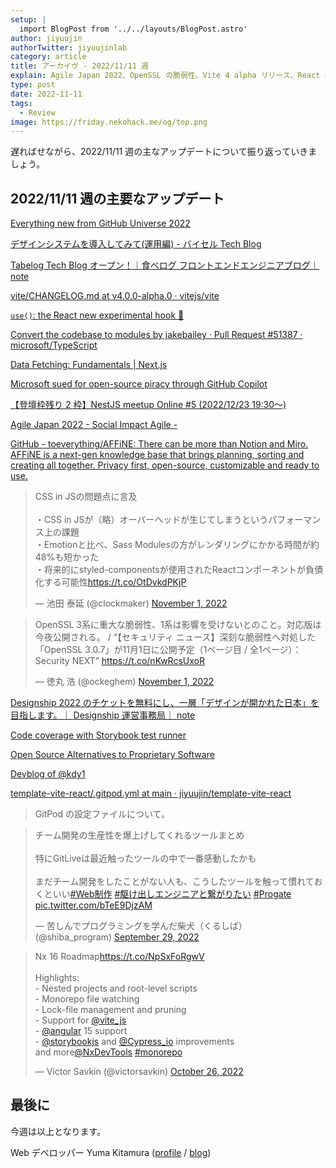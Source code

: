 ```yaml
---
setup: |
  import BlogPost from '../../layouts/BlogPost.astro'
author: jiyuujin
authorTwitter: jiyuujinlab
category: article
title: アーカイヴ - 2022/11/11 週
explain: Agile Japan 2022、OpenSSL の脆弱性、Vite 4 alpha リリース、React の新しいフック use()、
type: post
date: 2022-11-11
tags:
  - Review
image: https://friday.nekohack.me/og/top.png
---
```


遅ればせながら、2022/11/11 週の主なアップデートについて振り返っていきましょう。

## 2022/11/11 週の主要なアップデート

[Everything new from GitHub Universe 2022](https://github.blog/2022-11-09-everything-new-from-github-universe-2022/)

[デザインシステムを導入してみて(運用編) - バイセル Tech Blog](https://tech.buysell-technologies.com/entry/2022/11/09/090023)

[Tabelog Tech Blog オープン！｜食べログ フロントエンドエンジニアブログ｜ note](https://note.com/tabelog_frontend/n/nd42069881cd8)

[vite/CHANGELOG.md at v4.0.0-alpha.0 · vitejs/vite](https://github.com/vitejs/vite/blob/v4.0.0-alpha.0/packages/vite/CHANGELOG.md)

[`use()`: the React new experimental hook 🚀](https://xebia.com/blog/use-hook-the-new-experimental-javascript-react-feature/)

[Convert the codebase to modules by jakebailey · Pull Request #51387 · microsoft/TypeScript](https://github.com/microsoft/TypeScript/pull/51387#pullrequestreview-1167397722)

[Data Fetching: Fundamentals | Next.js](https://beta.nextjs.org/docs/data-fetching/fundamentals#)

[Microsoft sued for open-source piracy through GitHub Copilot](https://www.bleepingcomputer.com/news/security/microsoft-sued-for-open-source-piracy-through-github-copilot/)

[【登壇枠残り 2 枠】NestJS meetup Online #5 (2022/12/23 19:30〜)](https://nest-jp.connpass.com/event/265684/)

[Agile Japan 2022 - Social Impact Agile -](https://2022.agilejapan.jp/)

[GitHub - toeverything/AFFiNE: There can be more than Notion and Miro. AFFiNE is a next-gen knowledge base that brings planning, sorting and creating all together. Privacy first, open-source, customizable and ready to use.](https://github.com/toeverything/AFFiNE)

<blockquote class="twitter-tweet"><p lang="ja" dir="ltr">CSS in JSの問題点に言及<br><br>・CSS in JSが（略）オーバーヘッドが生じてしまうというパフォーマンス上の課題<br>・Emotionと比べ、Sass Modulesの方がレンダリングにかかる時間が約48%も短かった<br>・将来的にstyled-componentsが使用されたReactコンポーネントが負債化する可能性<a href="https://t.co/OtDvkdPKjP">https://t.co/OtDvkdPKjP</a></p>&mdash; 池田 泰延 (@clockmaker) <a href="https://twitter.com/clockmaker/status/1587434971471699968?ref_src=twsrc%5Etfw">November 1, 2022</a></blockquote> <script async src="https://platform.twitter.com/widgets.js" charset="utf-8"></script>

<blockquote class="twitter-tweet"><p lang="ja" dir="ltr">OpenSSL 3系に重大な脆弱性、1系は影響を受けないとのこと。対応版は今夜公開される。 / “【セキュリティ ニュース】深刻な脆弱性へ対処した「OpenSSL 3.0.7」が11月1日に公開予定（1ページ目 / 全1ページ）：Security NEXT” <a href="https://t.co/nKwRcsUxoR">https://t.co/nKwRcsUxoR</a></p>&mdash; 徳丸 浩 (@ockeghem) <a href="https://twitter.com/ockeghem/status/1587438538668183552?ref_src=twsrc%5Etfw">November 1, 2022</a></blockquote> <script async src="https://platform.twitter.com/widgets.js" charset="utf-8"></script>

[Designship 2022 のチケットを無料にし、一層「デザインが開かれた日本」を目指します。｜ Designship 運営事務局｜ note](https://note.com/designship_jp/n/nffca31969cbf)

[Code coverage with Storybook test runner](https://storybook.js.org/blog/code-coverage-with-the-storybook-test-runner/)

[Open Source Alternatives to Proprietary Software](https://www.opensourcealternative.to/)

[Devblog of @kdy1](https://kdy1.dev/posts/2022/10/open-sourcing-stc)

[template-vite-react/.gitpod.yml at main · jiyuujin/template-vite-react](https://github.com/jiyuujin/template-vite-react/blob/main/.gitpod.yml)

> GitPod の設定ファイルについて。

<blockquote class="twitter-tweet"><p lang="ja" dir="ltr">チーム開発の生産性を爆上げしてくれるツールまとめ<br><br>特にGitLiveは最近触ったツールの中で一番感動したかも<br><br>まだチーム開発をしたことがない人も、こうしたツールを触って慣れておくといい<a href="https://twitter.com/hashtag/Web%E5%88%B6%E4%BD%9C?src=hash&amp;ref_src=twsrc%5Etfw">#Web制作</a> <a href="https://twitter.com/hashtag/%E9%A7%86%E3%81%91%E5%87%BA%E3%81%97%E3%82%A8%E3%83%B3%E3%82%B8%E3%83%8B%E3%82%A2%E3%81%A8%E7%B9%8B%E3%81%8C%E3%82%8A%E3%81%9F%E3%81%84?src=hash&amp;ref_src=twsrc%5Etfw">#駆け出しエンジニアと繋がりたい</a> <a href="https://twitter.com/hashtag/Progate?src=hash&amp;ref_src=twsrc%5Etfw">#Progate</a> <a href="https://t.co/bTeE9DjzAM">pic.twitter.com/bTeE9DjzAM</a></p>&mdash; 苦しんでプログラミングを学んだ柴犬（くるしば） (@shiba_program) <a href="https://twitter.com/shiba_program/status/1575394954649608192?ref_src=twsrc%5Etfw">September 29, 2022</a></blockquote> <script async src="https://platform.twitter.com/widgets.js" charset="utf-8"></script>

<blockquote class="twitter-tweet"><p lang="en" dir="ltr">Nx 16 Roadmap<a href="https://t.co/NpSxFoRgwV">https://t.co/NpSxFoRgwV</a><br><br>Highlights: <br>- Nested projects and root-level scripts<br>- Monorepo file watching<br>- Lock-file management and pruning<br>- Support for <a href="https://twitter.com/vite_js?ref_src=twsrc%5Etfw">@vite_js</a> <br>- <a href="https://twitter.com/angular?ref_src=twsrc%5Etfw">@angular</a> 15 support <br>- <a href="https://twitter.com/storybookjs?ref_src=twsrc%5Etfw">@storybookjs</a> and <a href="https://twitter.com/Cypress_io?ref_src=twsrc%5Etfw">@Cypress_io</a> improvements<br>and more<a href="https://twitter.com/NxDevTools?ref_src=twsrc%5Etfw">@NxDevTools</a> <a href="https://twitter.com/hashtag/monorepo?src=hash&amp;ref_src=twsrc%5Etfw">#monorepo</a></p>&mdash; Victor Savkin (@victorsavkin) <a href="https://twitter.com/victorsavkin/status/1585330692883243008?ref_src=twsrc%5Etfw">October 26, 2022</a></blockquote> <script async src="https://platform.twitter.com/widgets.js" charset="utf-8"></script>

## 最後に

今週は以上となります。

Web デベロッパー Yuma Kitamura ([profile](https://yuma-kitamura.nekohack.me/) / [blog](https://blog.nekohack.me/))
